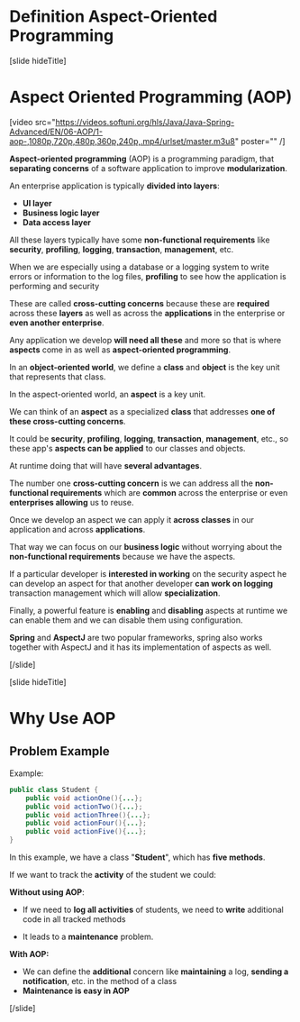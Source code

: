 # Definition Aspect-Oriented Programming 

[slide hideTitle]

# Aspect Oriented Programming (AOP)

[video src="https://videos.softuni.org/hls/Java/Java-Spring-Advanced/EN/06-AOP/1-aop-,1080p,720p,480p,360p,240p,.mp4/urlset/master.m3u8" poster="" /]


**Aspect-oriented programming** (AOP) is a programming paradigm, that **separating concerns** of a software application to improve **modularization**. 

An enterprise application is typically **divided into layers**:

- **UI layer** 
- **Business logic layer**
- **Data access layer**

All these layers typically have some **non-functional requirements** like **security**, **profiling**, **logging**, **transaction**, **management**, etc.

When we are especially using a database or a logging system to write errors or information to the log files, **profiling** to see how the application is performing and security

These are called **cross-cutting concerns** because these are **required** across these **layers** as well as across the **applications** in the enterprise or **even another enterprise**.

Any application we develop **will need all these** and more so that is where **aspects** come in as well as **aspect-oriented programming**.

In an **object-oriented world**, we define a **class** and **object** is the key unit that represents that class.

In the aspect-oriented world, an **aspect** is a key unit.

We can think of an **aspect** as a specialized **class** that addresses **one of these cross-cutting concerns**.

It could be **security**, **profiling**, **logging**, **transaction**, **management**, etc., so these app's **aspects can be applied** to our classes and objects.

At runtime doing that will have **several advantages**.

The number one **cross-cutting concern** is we can address all the **non-functional requirements** which are **common** across the enterprise or even **enterprises allowing** us to reuse.

Once we develop an aspect we can apply it **across classes** in our application and across **applications**.

That way we can focus on our **business logic** without worrying about the **non-functional requirements** because we have the aspects.

If a particular developer is **interested in working** on the security aspect he can develop an aspect for that another developer **can work on logging** transaction management which will allow **specialization**.

Finally, a powerful feature is **enabling** and **disabling** aspects at runtime we can enable them and we can disable them using configuration.

**Spring** and **AspectJ** are two popular frameworks, spring also works together with AspectJ and it has its implementation of aspects as well.

[/slide]


[slide hideTitle]

# Why Use AOP 

## Problem Example

Example:

```java
public class Student {
    public void actionOne(){...};
    public void actionTwo(){...};
    public void actionThree(){...};
    public void actionFour(){...};
    public void actionFive(){...};
}
```

In this example, we have a class "**Student**", which has **five methods**.

If we want to track the **activity** of the student we could:

**Without using AOP**:

- If we need to **log all activities** of students, we need to **write** additional code in all tracked methods

- It leads to a **maintenance** problem.

**With AOP:**

- We can define the **additional** concern like **maintaining** a log, **sending a notification**, etc. in the  method of a class
- **Maintenance is easy in AOP**

[/slide]